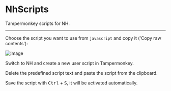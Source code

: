 # NhScripts

Tampermonkey scripts for NH.

---

Choose the script you want to use from `javascript` and copy it ('Copy raw contents'):

![image](https://user-images.githubusercontent.com/107345625/175505044-c9bd32e0-cc8b-42f0-b1d0-bf5b39ead0be.png)

Switch to NH and create a new user script in Tampermonkey.

Delete the predefined script text and paste the script from the clipboard.

Save the script with <kbd>Ctrl</kbd> + <kbd>S</kbd>, it will be activated automatically.

